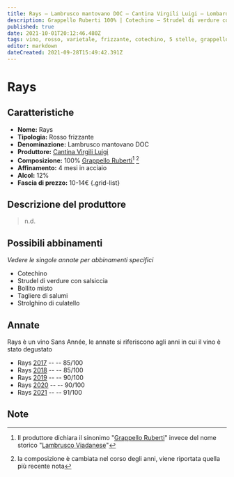 ```yaml
---
title: Rays – Lambrusco mantovano DOC – Cantina Virgili Luigi – Lombardia (IT) – 10-14€ – 3★-5★
description: Grappello Ruberti 100% | Cotechino – Strudel di verdure con salsiccia – Bollito misto – Tagliere di salumi – Strolghino di culatello
published: true
date: 2021-10-01T20:12:46.480Z
tags: vino, rosso, varietale, frizzante, cotechino, 5 stelle, grappello ruberti, strudel di verdure con salsiccia, bollito misto, tagliere di salumi, strolghino di culatello, 10-14€
editor: markdown
dateCreated: 2021-09-28T15:49:42.391Z
---
```


# Rays

## Caratteristiche
- **Nome:** Rays 
- **Tipologia:** Rosso frizzante
- **Denominazione:** Lambrusco mantovano DOC 
- **Produttore:** [Cantina Virgili Luigi](/produttori/italia/Lombardia/Cantine-Virgili-Luigi) 
- **Composizione:** 100% [Grappello Ruberti](/vitigni/Italia/bacca-nera/grappello-ruberti)[^1] [^2]
- **Affinamento:** 4 mesi in acciaio
- **Alcol:** 12%
- **Fascia di prezzo:** 10-14€
{.grid-list}

## Descrizione del produttore

> n.d.

## Possibili abbinamenti
*Vedere le singole annate per abbinamenti specifici*

- Cotechino
- Strudel di verdure con salsiccia
- Bollito misto
- Tagliere di salumi
- Strolghino di culatello

## Annate
Rays è un vino Sans Année, le annate si riferiscono agli anni in cui il vino è stato degustato

- Rays [2017](/vini/Italia/Lombardia/Cantina-Virgili-Luigi/Rays/2017) -- <span class="star-3"></span> -- 85/100
- Rays [2018](/vini/Italia/Lombardia/Cantina-Virgili-Luigi/Rays/2018) -- <span class="star-3"></span> -- 85/100
- Rays [2019](/vini/Italia/Lombardia/Cantina-Virgili-Luigi/Rays/2019) -- <span class="star-4"></span> -- 90/100
- Rays [2020](/vini/Italia/Lombardia/Cantina-Virgili-Luigi/Rays/2020) -- <span class="star-4"></span> -- 90/100
- Rays [2021](/vini/Italia/Lombardia/Cantina-Virgili-Luigi/Rays/2021) -- <span class="star-5"></span> -- 91/100

## Note

[^1]: Il produttore dichiara il sinonimo "[Grappello Ruberti](/vitigni/Italia/bacca-nera/grappello-ruberti)" invece del nome storico "[Lambrusco Viadanese](/vitigni/Italia/bacca-nera/lambrusco-viadanese)"
[^2]: la composizione è cambiata nel corso degli anni, viene riportata quella più recente nota